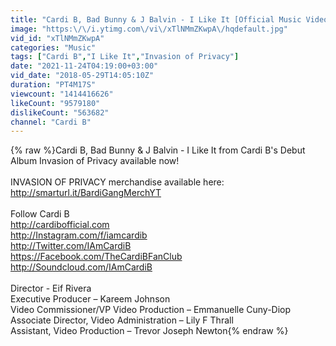 ```yaml
---
title: "Cardi B, Bad Bunny & J Balvin - I Like It [Official Music Video]"
image: "https:\/\/i.ytimg.com\/vi\/xTlNMmZKwpA\/hqdefault.jpg"
vid_id: "xTlNMmZKwpA"
categories: "Music"
tags: ["Cardi B","I Like It","Invasion of Privacy"]
date: "2021-11-24T04:19:00+03:00"
vid_date: "2018-05-29T14:05:10Z"
duration: "PT4M17S"
viewcount: "1414416626"
likeCount: "9579180"
dislikeCount: "563682"
channel: "Cardi B"
---
```

{% raw %}Cardi B, Bad Bunny &amp; J Balvin - I Like It from Cardi B's Debut Album Invasion of Privacy available now!<br /><br />INVASION OF PRIVACY merchandise available here: <a rel="nofollow" target="blank" href="http://smarturl.it/BardiGangMerchYT">http://smarturl.it/BardiGangMerchYT</a><br /><br />Follow Cardi B<br /><a rel="nofollow" target="blank" href="http://cardibofficial.com">http://cardibofficial.com</a><br /><a rel="nofollow" target="blank" href="http://Instagram.com/f/iamcardib">http://Instagram.com/f/iamcardib</a><br /><a rel="nofollow" target="blank" href="http://Twitter.com/IAmCardiB">http://Twitter.com/IAmCardiB</a><br /><a rel="nofollow" target="blank" href="https://Facebook.com/TheCardiBFanClub">https://Facebook.com/TheCardiBFanClub</a><br /><a rel="nofollow" target="blank" href="http://Soundcloud.com/IAmCardiB">http://Soundcloud.com/IAmCardiB</a><br /><br />Director - Eif Rivera<br />Executive Producer – Kareem Johnson<br />Video Commissioner/VP Video Production – Emmanuelle Cuny-Diop<br />Associate Director, Video Administration – Lily F Thrall<br />Assistant, Video Production – Trevor Joseph Newton{% endraw %}
